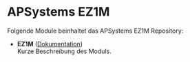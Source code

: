 # APSystems EZ1M

Folgende Module beinhaltet das APSystems EZ1M Repository:

- __EZ1M__ ([Dokumentation](EZ1M))  
	Kurze Beschreibung des Moduls.